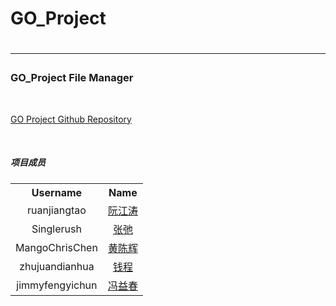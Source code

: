 <h1>GO_Project<h1>
<hr>
<h3>GO_Project File Manager</h4>
<br>

<span><a href="https://github.com/Singlerush/GO">GO Project Github Repository</a></span>

<br>
<h5>项目成员</h5>
<table style="text-align:center;">
	<tr>
		<th>Username</th>
		<th>Name</th>
	</tr>
	<tr>
		<td>ruanjiangtao</td>
		<td><a href="https://github.com/ruanjiangtao">阮江涛</a></td>
	</tr>
	<tr>
		<td>Singlerush</td>
		<td><a href="https://github.com/Singlerush">张弛</a></td>
	</tr>
	<tr>
		<td>MangoChrisChen</td>
		<td><a href="https://github.com/MangoChrisChen">黄陈辉</a></td>
	</tr
		<tr>
		<td>zhujuandianhua</td>
		<td><a href="https://github.com/zhujuandianhua">钱程</a></td>
	</tr>
	</tr
		<tr>
		<td>jimmyfengyichun</td>
		<td><a href="https://github.com/jimmyfengyichun">冯益春</a></td>
	</tr>
</table>
